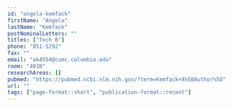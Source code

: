 ```yaml
---
id: "angela-kemfack"
firstName: "Angela"
lastName: "Kemfack"
postNominalLetters: ""
titles: ["Tech B"]
phone: "851-5292"
fax: ""
email: "ak4554@cumc.columbia.edu"
room: "401B"
researchAreas: []
pubmed: "https://pubmed.ncbi.nlm.nih.gov/?term=Kemfack+A%5BAuthor%5D"
url: ""
tags: ["page-format::short", "publication-format::recent"]
---
```

